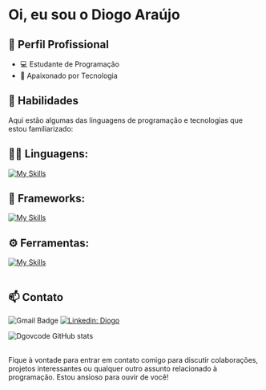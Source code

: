 # Oi, eu sou o Diogo Araújo

## 💼 Perfil Profissional

- 💻 Estudante de Programação
- 🌱 Apaixonado por Tecnologia

## 🚀 Habilidades

Aqui estão algumas das linguagens de programação e tecnologias que estou familiarizado:

## 👨‍💻 Linguagens: 
[![My Skills](https://skillicons.dev/icons?i=js,html,css,ux)](https://skillicons.dev)

## 🧰 Frameworks: 
[![My Skills](https://skillicons.dev/icons?i=react,nodejs)](https://skillicons.dev)
## ⚙️ Ferramentas:
[![My Skills](https://skillicons.dev/icons?i=git,github,vscode)](https://skillicons.dev)<br><br>

## 📫 Contato

![Gmail Badge](https://img.shields.io/badge/-dgovops@gmail.com-006bed?style=flat-square&logo=Gmail&logoColor=white&link=mailto:dgovops@gmail.com)
[![Linkedin: Diogo](https://img.shields.io/badge/-dgovcode-blue?style=flat-square&logo=Linkedin&logoColor=white&link=https://www.linkedin.com/in/dgovcode/)](https://www.linkedin.com/in/dgovcode/)

![Dgovcode GitHub stats](https://github-readme-stats.vercel.app/api?username=DgovCode&show_icons=true&theme=dark) <br><br>

Fique à vontade para entrar em contato comigo para discutir colaborações, projetos interessantes ou qualquer outro assunto relacionado à programação. Estou ansioso para ouvir de você! 
